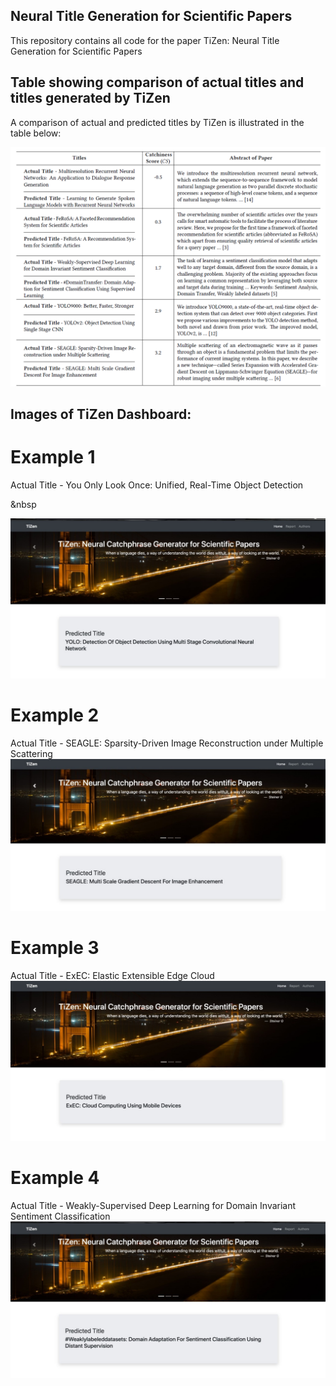 ## Neural Title Generation for Scientific Papers

This repository contains all code for the paper TiZen: Neural Title Generation for Scientific Papers

## Table showing comparison of actual titles and titles generated by TiZen

A comparison of actual and predicted titles by TiZen is illustrated in the table below:

![](titles.PNG)

## Images of TiZen Dashboard:

# Example 1

Actual Title - You Only Look Once: Unified, Real-Time Object Detection

&nbsp

![](1.jpeg)

# Example 2

Actual Title - SEAGLE: Sparsity-Driven Image Reconstruction under Multiple Scattering
![](2.jpeg)

# Example 3

Actual Title - ExEC: Elastic Extensible Edge Cloud 
![](3.jpeg)

# Example 4

Actual Title - Weakly-Supervised Deep Learning for Domain Invariant Sentiment Classification 
![](4.jpeg)
